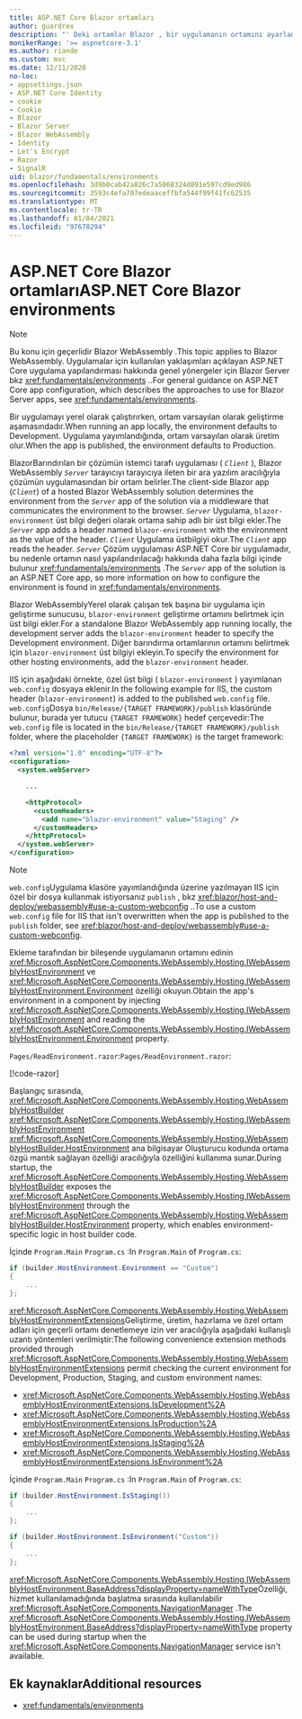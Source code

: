 ```yaml
---
title: ASP.NET Core Blazor ortamları
author: guardrex
description: "' Deki ortamlar Blazor , bir uygulamanın ortamını ayarlama dahil hakkında bilgi edinin Blazor WebAssembly ."
monikerRange: '>= aspnetcore-3.1'
ms.author: riande
ms.custom: mvc
ms.date: 12/11/2020
no-loc:
- appsettings.json
- ASP.NET Core Identity
- cookie
- Cookie
- Blazor
- Blazor Server
- Blazor WebAssembly
- Identity
- Let's Encrypt
- Razor
- SignalR
uid: blazor/fundamentals/environments
ms.openlocfilehash: 3d9b0cab42a826c7a5868324d891e597cd9ed986
ms.sourcegitcommit: 3593c4efa707edeaaceffbfa544f99f41fc62535
ms.translationtype: MT
ms.contentlocale: tr-TR
ms.lasthandoff: 01/04/2021
ms.locfileid: "97678294"
---
```

# <a name="aspnet-core-no-locblazor-environments"></a><span data-ttu-id="4d077-103">ASP.NET Core Blazor ortamları</span><span class="sxs-lookup"><span data-stu-id="4d077-103">ASP.NET Core Blazor environments</span></span>

> [!NOTE]
> <span data-ttu-id="4d077-104">Bu konu için geçerlidir Blazor WebAssembly .</span><span class="sxs-lookup"><span data-stu-id="4d077-104">This topic applies to Blazor WebAssembly.</span></span> <span data-ttu-id="4d077-105">Uygulamalar için kullanılan yaklaşımları açıklayan ASP.NET Core uygulama yapılandırması hakkında genel yönergeler için Blazor Server bkz <xref:fundamentals/environments> ..</span><span class="sxs-lookup"><span data-stu-id="4d077-105">For general guidance on ASP.NET Core app configuration, which describes the approaches to use for Blazor Server apps, see <xref:fundamentals/environments>.</span></span>

<span data-ttu-id="4d077-106">Bir uygulamayı yerel olarak çalıştırırken, ortam varsayılan olarak geliştirme aşamasındadır.</span><span class="sxs-lookup"><span data-stu-id="4d077-106">When running an app locally, the environment defaults to Development.</span></span> <span data-ttu-id="4d077-107">Uygulama yayımlandığında, ortam varsayılan olarak üretim olur.</span><span class="sxs-lookup"><span data-stu-id="4d077-107">When the app is published, the environment defaults to Production.</span></span>

<span data-ttu-id="4d077-108">BlazorBarındırılan bir çözümün istemci tarafı uygulaması ( *`Client`* ), Blazor WebAssembly *`Server`* tarayıcıyı tarayıcıya ileten bir ara yazılım aracılığıyla çözümün uygulamasından bir ortam belirler.</span><span class="sxs-lookup"><span data-stu-id="4d077-108">The client-side Blazor app (*`Client`*) of a hosted Blazor WebAssembly solution determines the environment from the *`Server`* app of the solution via a middleware that communicates the environment to the browser.</span></span> <span data-ttu-id="4d077-109">*`Server`* Uygulama, `blazor-environment` üst bilgi değeri olarak ortama sahip adlı bir üst bilgi ekler.</span><span class="sxs-lookup"><span data-stu-id="4d077-109">The *`Server`* app adds a header named `blazor-environment` with the environment as the value of the header.</span></span> <span data-ttu-id="4d077-110">*`Client`* Uygulama üstbilgiyi okur.</span><span class="sxs-lookup"><span data-stu-id="4d077-110">The *`Client`* app reads the header.</span></span> <span data-ttu-id="4d077-111">*`Server`* Çözüm uygulaması ASP.NET Core bir uygulamadır, bu nedenle ortamın nasıl yapılandırılacağı hakkında daha fazla bilgi içinde bulunur <xref:fundamentals/environments> .</span><span class="sxs-lookup"><span data-stu-id="4d077-111">The *`Server`* app of the solution is an ASP.NET Core app, so more information on how to configure the environment is found in <xref:fundamentals/environments>.</span></span>

<span data-ttu-id="4d077-112">Blazor WebAssemblyYerel olarak çalışan tek başına bir uygulama için geliştirme sunucusu, `blazor-environment` geliştirme ortamını belirtmek için üst bilgi ekler.</span><span class="sxs-lookup"><span data-stu-id="4d077-112">For a standalone Blazor WebAssembly app running locally, the development server adds the `blazor-environment` header to specify the Development environment.</span></span> <span data-ttu-id="4d077-113">Diğer barındırma ortamlarının ortamını belirtmek için `blazor-environment` üst bilgiyi ekleyin.</span><span class="sxs-lookup"><span data-stu-id="4d077-113">To specify the environment for other hosting environments, add the `blazor-environment` header.</span></span>

<span data-ttu-id="4d077-114">IIS için aşağıdaki örnekte, özel üst bilgi ( `blazor-environment` ) yayımlanan `web.config` dosyaya eklenir.</span><span class="sxs-lookup"><span data-stu-id="4d077-114">In the following example for IIS, the custom header (`blazor-environment`) is added to the published `web.config` file.</span></span> <span data-ttu-id="4d077-115">`web.config`Dosya `bin/Release/{TARGET FRAMEWORK}/publish` klasöründe bulunur, burada yer tutucu `{TARGET FRAMEWORK}` hedef çerçevedir:</span><span class="sxs-lookup"><span data-stu-id="4d077-115">The `web.config` file is located in the `bin/Release/{TARGET FRAMEWORK}/publish` folder, where the placeholder `{TARGET FRAMEWORK}` is the target framework:</span></span>

```xml
<?xml version="1.0" encoding="UTF-8"?>
<configuration>
  <system.webServer>

    ...

    <httpProtocol>
      <customHeaders>
        <add name="blazor-environment" value="Staging" />
      </customHeaders>
    </httpProtocol>
  </system.webServer>
</configuration>
```

> [!NOTE]
> <span data-ttu-id="4d077-116">`web.config`Uygulama klasöre yayımlandığında üzerine yazılmayan IIS için özel bir dosya kullanmak istiyorsanız `publish` , bkz <xref:blazor/host-and-deploy/webassembly#use-a-custom-webconfig> ..</span><span class="sxs-lookup"><span data-stu-id="4d077-116">To use a custom `web.config` file for IIS that isn't overwritten when the app is published to the `publish` folder, see <xref:blazor/host-and-deploy/webassembly#use-a-custom-webconfig>.</span></span>

<span data-ttu-id="4d077-117">Ekleme tarafından bir bileşende uygulamanın ortamını edinin <xref:Microsoft.AspNetCore.Components.WebAssembly.Hosting.IWebAssemblyHostEnvironment> ve <xref:Microsoft.AspNetCore.Components.WebAssembly.Hosting.IWebAssemblyHostEnvironment.Environment> özelliği okuyun.</span><span class="sxs-lookup"><span data-stu-id="4d077-117">Obtain the app's environment in a component by injecting <xref:Microsoft.AspNetCore.Components.WebAssembly.Hosting.IWebAssemblyHostEnvironment> and reading the <xref:Microsoft.AspNetCore.Components.WebAssembly.Hosting.IWebAssemblyHostEnvironment.Environment> property.</span></span>

<span data-ttu-id="4d077-118">`Pages/ReadEnvironment.razor`:</span><span class="sxs-lookup"><span data-stu-id="4d077-118">`Pages/ReadEnvironment.razor`:</span></span>

[!code-razor[](environments/samples_snapshot/ReadEnvironment.razor?highlight=3,7)]

<span data-ttu-id="4d077-119">Başlangıç sırasında, <xref:Microsoft.AspNetCore.Components.WebAssembly.Hosting.WebAssemblyHostBuilder> <xref:Microsoft.AspNetCore.Components.WebAssembly.Hosting.IWebAssemblyHostEnvironment> <xref:Microsoft.AspNetCore.Components.WebAssembly.Hosting.WebAssemblyHostBuilder.HostEnvironment> ana bilgisayar Oluşturucu kodunda ortama özgü mantık sağlayan özelliği aracılığıyla özelliğini kullanıma sunar.</span><span class="sxs-lookup"><span data-stu-id="4d077-119">During startup, the <xref:Microsoft.AspNetCore.Components.WebAssembly.Hosting.WebAssemblyHostBuilder> exposes the <xref:Microsoft.AspNetCore.Components.WebAssembly.Hosting.IWebAssemblyHostEnvironment> through the <xref:Microsoft.AspNetCore.Components.WebAssembly.Hosting.WebAssemblyHostBuilder.HostEnvironment> property, which enables environment-specific logic in host builder code.</span></span>

<span data-ttu-id="4d077-120">İçinde `Program.Main` `Program.cs` :</span><span class="sxs-lookup"><span data-stu-id="4d077-120">In `Program.Main` of `Program.cs`:</span></span>

```csharp
if (builder.HostEnvironment.Environment == "Custom")
{
    ...
};
```

<span data-ttu-id="4d077-121"><xref:Microsoft.AspNetCore.Components.WebAssembly.Hosting.WebAssemblyHostEnvironmentExtensions>Geliştirme, üretim, hazırlama ve özel ortam adları için geçerli ortamı denetlemeye izin ver aracılığıyla aşağıdaki kullanışlı uzantı yöntemleri verilmiştir:</span><span class="sxs-lookup"><span data-stu-id="4d077-121">The following convenience extension methods provided through <xref:Microsoft.AspNetCore.Components.WebAssembly.Hosting.WebAssemblyHostEnvironmentExtensions> permit checking the current environment for Development, Production, Staging, and custom environment names:</span></span>

* <xref:Microsoft.AspNetCore.Components.WebAssembly.Hosting.WebAssemblyHostEnvironmentExtensions.IsDevelopment%2A>
* <xref:Microsoft.AspNetCore.Components.WebAssembly.Hosting.WebAssemblyHostEnvironmentExtensions.IsProduction%2A>
* <xref:Microsoft.AspNetCore.Components.WebAssembly.Hosting.WebAssemblyHostEnvironmentExtensions.IsStaging%2A>
* <xref:Microsoft.AspNetCore.Components.WebAssembly.Hosting.WebAssemblyHostEnvironmentExtensions.IsEnvironment%2A>

<span data-ttu-id="4d077-122">İçinde `Program.Main` `Program.cs` :</span><span class="sxs-lookup"><span data-stu-id="4d077-122">In `Program.Main` of `Program.cs`:</span></span>

```csharp
if (builder.HostEnvironment.IsStaging())
{
    ...
};

if (builder.HostEnvironment.IsEnvironment("Custom"))
{
    ...
};
```

<span data-ttu-id="4d077-123"><xref:Microsoft.AspNetCore.Components.WebAssembly.Hosting.IWebAssemblyHostEnvironment.BaseAddress?displayProperty=nameWithType>Özelliği, hizmet kullanılamadığında başlatma sırasında kullanılabilir <xref:Microsoft.AspNetCore.Components.NavigationManager> .</span><span class="sxs-lookup"><span data-stu-id="4d077-123">The <xref:Microsoft.AspNetCore.Components.WebAssembly.Hosting.IWebAssemblyHostEnvironment.BaseAddress?displayProperty=nameWithType> property can be used during startup when the <xref:Microsoft.AspNetCore.Components.NavigationManager> service isn't available.</span></span>

## <a name="additional-resources"></a><span data-ttu-id="4d077-124">Ek kaynaklar</span><span class="sxs-lookup"><span data-stu-id="4d077-124">Additional resources</span></span>

* <xref:fundamentals/environments>
